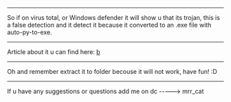______________________________________________________________________________________________________________________________________________________________________________
So if on virus total, or Windows defender it will show u that its trojan, this is a false detection and it detect it because it converted to an .exe file with auto-py-to-exe.
______________________________________________________________________________________________________________________________________________________________________________
Article about it u can find here: [b]([https://cat-therapy.neocities.org/](https://stackoverflow.com/questions/64788656/exe-file-made-with-pyinstaller-being-reported-as-a-virus-threat-by-windows-defen))
______________________________________________________________________________________________________________________________________________________________________________
Oh and remember extract it to folder becouse it will not work, have fun! :D
______________________________________________________________________________________________________________________________________________________________________________
If u have any suggestions or questions add me on dc -----> mrr_cat
